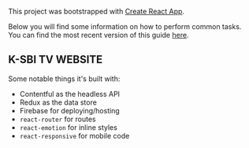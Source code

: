 This project was bootstrapped with [Create React App](https://github.com/facebookincubator/create-react-app).

Below you will find some information on how to perform common tasks.<br>
You can find the most recent version of this guide [here](https://github.com/facebookincubator/create-react-app/blob/master/packages/react-scripts/template/README.md).

## K-SBI TV WEBSITE

Some notable things it's built with:

- Contentful as the headless API
- Redux as the data store
- Firebase for deploying/hosting
- `react-router` for routes
- `react-emotion` for inline styles
- `react-responsive` for mobile code
